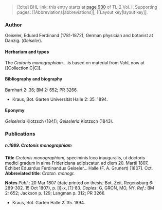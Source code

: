 > [!cite] BHL link: this entry starts at [page 930](https://www.biodiversitylibrary.org/item/103414#page/978/mode/1up) of TL-2 Vol. I.
> Supporting pages: [[Abbreviations|abbreviations]], [[Layout key|layout key]].

### Author

Geiseler, Eduard Ferdinand (1781-1872), German physician and botanist at Danzig. (*Geiseler*).

#### Herbarium and types

The *Crotonis monographiam*... is based on material from Vahl, now at [[Collection C|C]].

#### Bibliography and biography

Barnhart 2: 36; BM 2: 652; PR 3266.
- Kraus, Bot. Garten Universität Halle 2: 35. 1894.

#### Eponymy

*Geiseleria* Klotzsch (1841); *Geiseleria* Klotzsch (1843).

### Publications

##### n.1989. Crotonis monographiam

**Title**
*Crotonis monographiam*, speciminis loco inauguralis, ut doctoris medici gradum in alma Fridericiana adipiscatur, ad diem 20. Martii 1807. Exhibet Eduardus Ferdinandus Geiseler... Halle (F. A. Grunert) \[1807\]. Oct.
**Abbreviated title**: *Croton. monogr.*

**Notes**
*Publ*.: 20 Mar 1807 (date printed on thesis; Bot. Zeit. Regensburg 6: 289-302. 15 Oct 1807), p. \[i\]-x, \[1\]-83. *Copies*: G, GRON, MO, NY.
*Ref*.: BM 2: 652; Jackson p. 129; Langman p. 312; PR 3266.
- Kraus, Bot. Garten Halle 2: 35. 1894.

